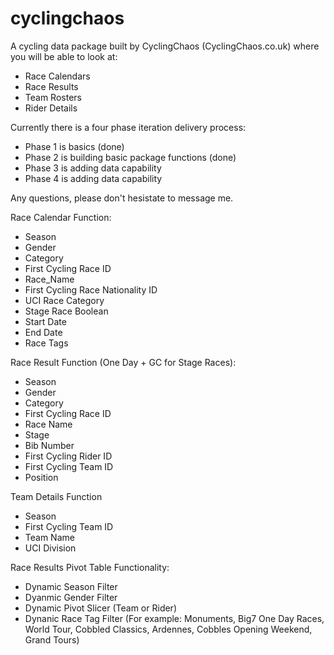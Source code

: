 # cyclingchaos
A cycling data package built by CyclingChaos (CyclingChaos.co.uk) where you will be able to look at:
- Race Calendars
- Race Results
- Team Rosters
- Rider Details

Currently there is a four phase iteration delivery process:
- Phase 1 is basics (done)
- Phase 2 is building basic package functions (done)
- Phase 3 is adding data capability
- Phase 4 is adding data capability

Any questions, please don't hesistate to message me. 

Race Calendar Function:
- Season
- Gender
- Category
- First Cycling Race ID
- Race_Name
- First Cycling Race Nationality ID
- UCI Race Category
- Stage Race Boolean
- Start Date
- End Date
- Race Tags

Race Result Function (One Day + GC for Stage Races):
- Season
- Gender
- Category
- First Cycling Race ID
- Race Name
- Stage
- Bib Number
- First Cycling Rider ID
- First Cycling Team ID
- Position

Team Details Function
- Season
- First Cycling Team ID
- Team Name
- UCI Division

Race Results Pivot Table Functionality:
- Dynamic Season Filter
- Dyanmic Gender Filter
- Dynamic Pivot Slicer (Team or Rider)
- Dynanic Race Tag Filter (For example: Monuments, Big7 One Day Races, World Tour, Cobbled Classics, Ardennes, Cobbles Opening Weekend, Grand Tours)
